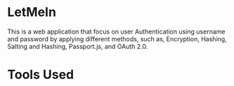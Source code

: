 # LetMeIn
This is a web application that focus on user Authentication using username and password by applying different methods, such as, Encryption, Hashing, Salting and Hashing, Passport.js, and OAuth 2.0.

# Tools Used
